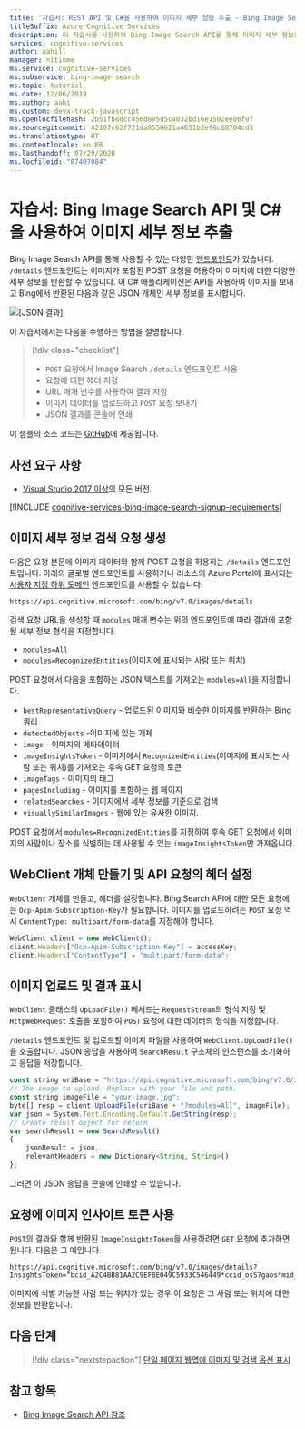 ```yaml
---
title: '자습서: REST API 및 C#을 사용하여 이미지 세부 정보 추출 - Bing Image Search'
titleSuffix: Azure Cognitive Services
description: 이 자습서를 사용하여 Bing Image Search API를 통해 이미지 세부 정보를 추출하는 C# 애플리케이션을 만듭니다.
services: cognitive-services
author: aahill
manager: nitinme
ms.service: cognitive-services
ms.subservice: bing-image-search
ms.topic: tutorial
ms.date: 12/06/2019
ms.author: aahi
ms.custom: devx-track-javascript
ms.openlocfilehash: 2b51fb8dcc456d895d5c4032bd16e1502ee86f0f
ms.sourcegitcommit: 42107c62f721da8550621a4651b3ef6c68704cd3
ms.translationtype: HT
ms.contentlocale: ko-KR
ms.lasthandoff: 07/29/2020
ms.locfileid: "87407084"
---
```

# <a name="tutorial-extract-image-details-using-the-bing-image-search-api-and-c"></a>자습서: Bing Image Search API 및 C#을 사용하여 이미지 세부 정보 추출

Bing Image Search API를 통해 사용할 수 있는 다양한 [엔드포인트](https://docs.microsoft.com/azure/cognitive-services/bing-image-search/image-search-endpoint)가 있습니다. `/details` 엔드포인트는 이미지가 포함된 POST 요청을 허용하며 이미지에 대한 다양한 세부 정보를 반환할 수 있습니다. 이 C# 애플리케이션은 API를 사용하여 이미지를 보내고 Bing에서 반환된 다음과 같은 JSON 개체인 세부 정보를 표시합니다.

![[JSON 결과]](media/cognitive-services-bing-images-api/jsonResult.jpg)

이 자습서에서는 다음을 수행하는 방법을 설명합니다.

> [!div class="checklist"]
> * `POST` 요청에서 Image Search `/details` 엔드포인트 사용
> * 요청에 대한 헤더 지정
> * URL 매개 변수를 사용하여 결과 지정
> * 이미지 데이터를 업로드하고 `POST` 요청 보내기
> * JSON 결과를 콘솔에 인쇄

이 샘플의 소스 코드는 [GitHub](https://github.com/Azure-Samples/cognitive-services-REST-api-samples/blob/master/Tutorials/BingGetSimilarImages.cs)에 제공됩니다.

## <a name="prerequisites"></a>사전 요구 사항

* [Visual Studio 2017 이상](https://visualstudio.microsoft.com/downloads/)의 모든 버전.

[!INCLUDE [cognitive-services-bing-image-search-signup-requirements](../../../includes/cognitive-services-bing-image-search-signup-requirements.md)]

## <a name="construct-an-image-details-search-request"></a>이미지 세부 정보 검색 요청 생성

다음은 요청 본문에 이미지 데이터와 함께 POST 요청을 허용하는 `/details` 엔드포인트입니다. 아래의 글로벌 엔드포인트를 사용하거나 리소스의 Azure Portal에 표시되는 [사용자 지정 하위 도메인](../../cognitive-services/cognitive-services-custom-subdomains.md) 엔드포인트를 사용할 수 있습니다.
```
https://api.cognitive.microsoft.com/bing/v7.0/images/details
```

검색 요청 URL을 생성할 때 `modules` 매개 변수는 위의 엔드포인트에 따라 결과에 포함될 세부 정보 형식을 지정합니다.

* `modules=All`
* `modules=RecognizedEntities`(이미지에 표시되는 사람 또는 위치)

POST 요청에서 다음을 포함하는 JSON 텍스트를 가져오는 `modules=All`을 지정합니다.

* `bestRepresentativeQuery` - 업로드된 이미지와 비슷한 이미지를 반환하는 Bing 쿼리
* `detectedObjects` -이미지에 있는 개체
* `image` - 이미지의 메타데이터
* `imageInsightsToken` - 이미지에서 `RecognizedEntities`(이미지에 표시되는 사람 또는 위치)를 가져오는 후속 GET 요청의 토큰
* `imageTags` - 이미지의 태그
* `pagesIncluding` - 이미지를 포함하는 웹 페이지
* `relatedSearches` - 이미지에서 세부 정보를 기준으로 검색
* `visuallySimilarImages` - 웹에 있는 유사한 이미지.

POST 요청에서 `modules=RecognizedEntities`를 지정하여 후속 GET 요청에서 이미지의 사람이나 장소를 식별하는 데 사용될 수 있는 `imageInsightsToken`만 가져옵니다.

## <a name="create-a-webclient-object-and-set-headers-for-the-api-request"></a>WebClient 개체 만들기 및 API 요청의 헤더 설정

`WebClient` 개체를 만들고, 헤더를 설정합니다. Bing Search API에 대한 모든 요청에는 `Ocp-Apim-Subscription-Key`가 필요합니다. 이미지를 업로드하려는 `POST` 요청 역시 `ContentType: multipart/form-data`를 지정해야 합니다.

```javascript
WebClient client = new WebClient();
client.Headers["Ocp-Apim-Subscription-Key"] = accessKey;
client.Headers["ContentType"] = "multipart/form-data";
```

## <a name="upload-the-image-and-display-the-results"></a>이미지 업로드 및 결과 표시

`WebClient` 클래스의 `UpLoadFile()` 메서드는 `RequestStream`의 형식 지정 및 `HttpWebRequest` 호출을 포함하여 `POST` 요청에 대한 데이터의 형식을 지정합니다.

`/details` 엔드포인트 및 업로드할 이미지 파일을 사용하여 `WebClient.UpLoadFile()`을 호출합니다. JSON 응답을 사용하여 `SearchResult` 구조체의 인스턴스를 초기화하고 응답을 저장합니다.

```javascript        
const string uriBase = "https://api.cognitive.microsoft.com/bing/v7.0/images/details";
// The image to upload. Replace with your file and path.
const string imageFile = "your-image.jpg";
byte[] resp = client.UploadFile(uriBase + "?modules=All", imageFile);
var json = System.Text.Encoding.Default.GetString(resp);
// Create result object for return
var searchResult = new SearchResult()
{
    jsonResult = json,
    relevantHeaders = new Dictionary<String, String>()
};
```
그러면 이 JSON 응답을 콘솔에 인쇄할 수 있습니다.

## <a name="use-an-image-insights-token-in-a-request"></a>요청에 이미지 인사이트 토큰 사용

`POST`의 결과와 함께 반환된 `ImageInsightsToken`을 사용하려면 `GET` 요청에 추가하면 됩니다. 다음은 그 예입니다.

```
https://api.cognitive.microsoft.com/bing/v7.0/images/details?InsightsToken="bcid_A2C4BB81AA2C9EF8E049C5933C546449*ccid_osS7gaos*mid_BF7CC4FC4A882A3C3D56E644685BFF7B8BACEAF2
```

이미지에 식별 가능한 사람 또는 위치가 있는 경우 이 요청은 그 사람 또는 위치에 대한 정보를 반환합니다.

## <a name="next-steps"></a>다음 단계

> [!div class="nextstepaction"]
> [단일 페이지 웹앱에 이미지 및 검색 옵션 표시](tutorial-bing-image-search-single-page-app.md)

## <a name="see-also"></a>참고 항목

* [Bing Image Search API 참조](//docs.microsoft.com/rest/api/cognitiveservices/bing-images-api-v7-reference)
